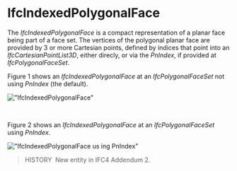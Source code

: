 IfcIndexedPolygonalFace
=======================

The _IfcIndexedPolygonalFace_ is a compact representation of a planar face being part of a face set. The vertices of the polygonal planar face are provided by 3 or more Cartesian points, defined by indices that point into an _IfcCartesianPointList3D_, either direcly, or via the _PnIndex_, if provided at _IfcPolygonalFaceSet_.

Figure 1 shows an _IfcIndexedPolygonalFace_ at an _IfcPolygonalFaceSet_ not using _PnIndex_ (the default).

!["IfcIndexedPolygonalFace"](../../../../../../figures/ifcindexedpolygonalface_01.png "Figure 1 &mdash; Polygonal face geometry provided by indices into a point list")

&nbsp;

Figure 2 shows an _IfcIndexedPolygonalFace_ at an _IfcPolygonalFaceSet_ using _PnIndex_.

!["IfcIndexedPolygonalFace us
ing PnIndex"](../../../../../../figures/ifcindexedpolygonalface_02.png "Figure 2 &mdash; Polygonal face geometry provided by indices into a point list")

> HISTORY&nbsp; New entity in IFC4 Addendum 2.
